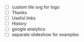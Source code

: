 
 - [ ] custom tile svg for logo
 - [ ] Thanks
 - [ ] Useful links
 - [ ] History
 - [ ] google analytics
 - [ ] separate slideshow for examples